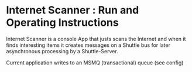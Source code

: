 ﻿# Internet Scanner : Run and Operating Instructions

Internet Scanner is a console App that justs scans the Internet and
when it finds interesting items it creates messages on a Shuttle bus
for later asynchronous processing by a Shuttle-Server.

Current application writes to an MSMQ (transactional) queue (see config)

